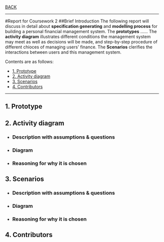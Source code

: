 [BACK](../README.md)
***
#Report for Coursework 2
##Brief Introduction
The following report will discuss in detail about **specification generating** and **modelling process** for building a personal financial management system. The **prototypes** ...... The **activity diagram** illustrates different conditions the management system may meet as well as decisions will be made, and step-by-step procedure of different chioces of managing users' finance. The **Scenarios** clerifies the interactions between users and this management system.

Contents are as follows:
- [1. Prototype](#1-prototype)
- [2. Activity diagram](#2-activity-diagram)
- [3. Scenarios](#3-scenarios)
- [4. Contributors](#4-contributors)
***
## 1. Prototype

## 2. Activity diagram
- ### Description with assumptions & questions
  
- ### Diagram
  
- ### Reasoning for why it is chosen
  

## 3. Scenarios
- ### Description with assumptions & questions
  
- ### Diagram
  
- ### Reasoning for why it is chosen
  
## 4. Contributors